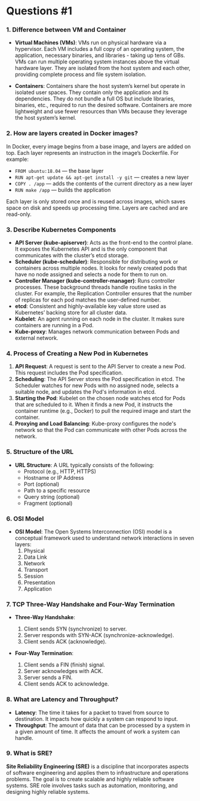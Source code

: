 # Questions #1

### 1. Difference between VM and Container

- **Virtual Machines (VMs)**: VMs run on physical hardware via a hypervisor. Each VM includes a full copy of an operating system, the application, necessary binaries, and libraries - taking up tens of GBs. VMs can run multiple operating system instances above the virtual hardware layer. They are isolated from the host system and each other, providing complete process and file system isolation.

- **Containers**: Containers share the host system’s kernel but operate in isolated user spaces. They contain only the application and its dependencies. They do not bundle a full OS but include libraries, binaries, etc., required to run the desired software. Containers are more lightweight and use fewer resources than VMs because they leverage the host system’s kernel.

### 2. How are layers created in Docker images?

In Docker, every image begins from a base image, and layers are added on top. Each layer represents an instruction in the image’s Dockerfile. For example:
- `FROM ubuntu:18.04` — the base layer
- `RUN apt-get update && apt-get install -y git` — creates a new layer
- `COPY . /app` — adds the contents of the current directory as a new layer
- `RUN make /app` — builds the application

Each layer is only stored once and is reused across images, which saves space on disk and speeds up processing time. Layers are cached and are read-only.

### 3. Describe Kubernetes Components

- **API Server (kube-apiserver)**: Acts as the front-end to the control plane. It exposes the Kubernetes API and is the only component that communicates with the cluster’s etcd storage.
- **Scheduler (kube-scheduler)**: Responsible for distributing work or containers across multiple nodes. It looks for newly created pods that have no node assigned and selects a node for them to run on.
- **Controller Manager (kube-controller-manager)**: Runs controller processes. These background threads handle routine tasks in the cluster. For example, the Replication Controller ensures that the number of replicas for each pod matches the user-defined number.
- **etcd**: Consistent and highly-available key value store used as Kubernetes’ backing store for all cluster data.
- **Kubelet**: An agent running on each node in the cluster. It makes sure containers are running in a Pod.
- **Kube-proxy**: Manages network communication between Pods and external network.

### 4. Process of Creating a New Pod in Kubernetes

1. **API Request**: A request is sent to the API Server to create a new Pod. This request includes the Pod specification.
2. **Scheduling**: The API Server stores the Pod specification in etcd. The Scheduler watches for new Pods with no assigned node, selects a suitable node, and updates the Pod's information in etcd.
3. **Starting the Pod**: Kubelet on the chosen node watches etcd for Pods that are scheduled to it. When it finds a new Pod, it instructs the container runtime (e.g., Docker) to pull the required image and start the container.
4. **Proxying and Load Balancing**: Kube-proxy configures the node's network so that the Pod can communicate with other Pods across the network.

### 5. Structure of the URL 

- **URL Structure**: A URL typically consists of the following:
  - Protocol (e.g., HTTP, HTTPS)
  - Hostname or IP Address
  - Port (optional)
  - Path to a specific resource
  - Query string (optional)
  - Fragment (optional)

### 6. OSI Model

- **OSI Model**: The Open Systems Interconnection (OSI) model is a conceptual framework used to understand network interactions in seven layers:
  1. Physical
  2. Data Link
  3. Network
  4. Transport
  5. Session
  6. Presentation
  7. Application

### 7. TCP Three-Way Handshake and Four-Way Termination

- **Three-Way Handshake**:
  1. Client sends SYN (synchronize) to server.
  2. Server responds with SYN-ACK (synchronize-acknowledge).
  3. Client sends ACK (acknowledge).

- **Four-Way Termination**:
  1. Client sends a FIN (finish) signal.
  2. Server acknowledges with ACK.
  3. Server sends a FIN.
  4. Client sends ACK to acknowledge.

### 8. What are Latency and Throughput?

- **Latency**: The time it takes for a packet to travel from source to destination. It impacts how quickly a system can respond to input.
- **Throughput**: The amount of data that can be processed by a system in a given amount of time. It affects the amount of work a system can handle.

### 9. What is SRE?

**Site Reliability Engineering (SRE)** is a discipline that incorporates aspects of software engineering and applies them to infrastructure and operations problems. The goal is to create scalable and highly reliable software systems. SRE role involves tasks such as automation, monitoring, and designing highly reliable systems.
